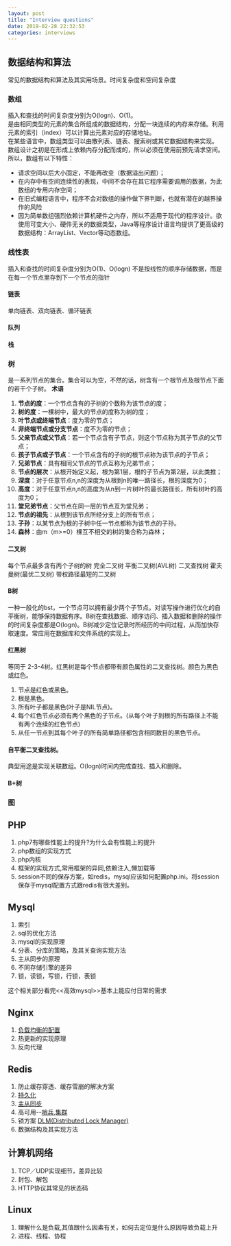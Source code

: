 ```yaml
---
layout: post
title: "Interview questions"
date: 2019-02-28 22:32:53 
categories: interviews
---
```

## 数据结构和算法
 常见的数据结构和算法及其实用场景。时间复杂度和空间复杂度   
### 数组
 插入和查找的时间复杂度分别为O(logn)、O(1)。  
 是由相同类型的元素的集合所组成的数据结构，分配一块连续的内存来存储。利用元素的索引（index）可以计算出元素对应的存储地址。  
 在某些语言中，数组类型可以由散列表、链表、搜索树或其它数据结构来实现。
 数组设计之初是在形成上依赖内存分配而成的，所以必须在使用前预先请求空间。所以，数组有以下特性：
- 请求空间以后大小固定，不能再改变（数据溢出问题）；
- 在内存中有空间连续性的表现，中间不会存在其它程序需要调用的数据，为此数组的专用内存空间；
- 在旧式编程语言中，程序不会对数组的操作做下界判断，也就有潜在的越界操作的风险
- 因为简单数组强烈依赖计算机硬件之内存，所以不适用于现代的程序设计。欲使用可变大小、硬件无关的数据类型，Java等程序设计语言均提供了更高级的数据结构：ArrayList、Vector等动态数组。

### 线性表 
 插入和查找的时间复杂度分别为O(1)、O(logn)
 不是按线性的顺序存储数据，而是在每一个节点里存到下一个节点的指针
#### 链表
单向链表、双向链表、循环链表
####  队列
####  栈

### 树 
  是一系列节点的集合。集合可以为空，不然的话，树含有一个根节点及根节点下面的若干个子树。
**术语**
1. **节点的度**：一个节点含有的子树的个数称为该节点的度；
1. **树的度**：一棵树中，最大的节点的度称为树的度；
1. **叶节点或终端节点**：度为零的节点；
1. **非终端节点或分支节点**：度不为零的节点；
1. **父亲节点或父节点**：若一个节点含有子节点，则这个节点称为其子节点的父节点；
1. **孩子节点或子节点**：一个节点含有的子树的根节点称为该节点的子节点；
1. **兄弟节点**：具有相同父节点的节点互称为兄弟节点；
1. **节点的层次**：从根开始定义起，根为第1层，根的子节点为第2层，以此类推；
1. **深度**：对于任意节点n,n的深度为从根到n的唯一路径长，根的深度为0；
1. **高度**：对于任意节点n,n的高度为从n到一片树叶的最长路径长，所有树叶的高度为0；
1. **堂兄弟节点**：父节点在同一层的节点互为堂兄弟；
1. **节点的祖先**：从根到该节点所经分支上的所有节点；
1. **子孙**：以某节点为根的子树中任一节点都称为该节点的子孙。
1. **森林**：由m（m>=0）棵互不相交的树的集合称为森林；

#### 二叉树  
每个节点最多含有丙个子树的树
完全二叉树 
平衡二叉树(AVL树)
二叉查找树
霍夫曼树(最优二叉树) 带权路径最短的二叉树

#### B树
 一种一般化的bst，一个节点可以拥有最少两个子节点。对读写操作进行优化的自平衡树，能够保持数据有序。B树在查找数据、顺序访问、插入数据和删除的操作的时间复杂度都是O(logn)。B树减少定位记录时所经历的中间过程，从而加快存取速度。常应用在数据库和文件系统的实现上。

#### 红黑树 
等同于 2-3-4树。红黑树是每个节点都带有颜色属性的二叉查找树。颜色为黑色或红色。
1. 节点是红色或黑色。
1. 根是黑色。
1. 所有叶子都是黑色(叶子是NIL节点)。
1. 每个红色节点必须有两个黑色的子节点。(从每个叶子到根的所有路径上不能有两个连续的红色节点)
1. 从任一节点到其每个叶子的所有简单路径都包含相同数目的黑色节点。

#### 自平衡二叉查找树。
典型用途是实现关联数组。O(logn)时间内完成查找、插入和删除。

#### B+树

### 图

## PHP
1. php7有哪些性能上的提升?为什么会有性能上的提升
1. php数组的实现方式
1. php内核
1. 框架的实现方式,常用框架的异同,依赖注入,懒加载等
1. session不同的保存方案，如redis，mysql应该如何配置php.ini。将session保存于mysql配置方式跟redis有很大差别。

## Mysql
1. 索引
1. sql的优化方法
1. mysql的实现原理
1. 分表、分库的策略，及其关查询实现方法
1. 主从同步的原理
1. 不同存储引擎的差异
1. 锁，读锁，写锁，行锁，表锁

这个相关部分看完<<高效mysql>>基本上能应付日常的需求

## Nginx
1. [负载均衡的配置](http://nginx.org/en/docs/http/load_balancing.html)
1. 热更新的实现原理
1. 反向代理

## Redis
1. 防止缓存穿透、缓存雪崩的解决方案
1. [持久化](https://redis.io/topics/persistence)
1. [主从同步](https://redis.io/topics/replication)
1. 高可用--[哨兵](https://redis.io/topics/sentinel),[集群](https://redis.io/topics/cluster-tutorial)
1. 锁方案 [DLM(Distributed Lock Manager)](https://redis.io/topics/distlock)
1. 数据结构及其实现方法

## 计算机网络
1. TCP／UDP实现细节，差异比较
1. 封包、解包
1. HTTP协议其常见的状态码

## Linux
1. 理解什么是负载,其值跟什么因素有关，如何去定位是什么原因导致负载上升
2. 进程、线程、协程




